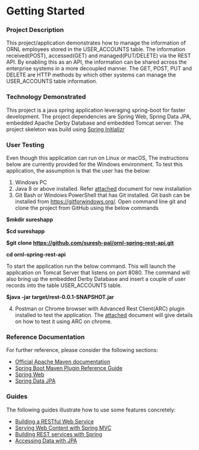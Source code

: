 # Getting Started

### Project Description
This project/application demonstrates how to manage the information of ORNL employees stored in the USER_ACCOUNTS table. The information received(POST), accessed(GET) and managed(PUT/DELETE) via the REST API. By enabling this as an API, the information can be shared across the enterprise systems in a more decoupled manner. The GET, POST, PUT and DELETE are HTTP methods by which other systems can manage the USER_ACCOUNTS table information.

### Technology Demonstrated
This project is a java spring application leveraging spring-boot for faster development. The project dependencies are Spring Web, Spring Data JPA, embedded Apache Derby Database and embedded Tomcat server. The project skeleton was build using [Spring Initializr](https://start.spring.io/)

### User Testing
Even though this application can run on Linux or macOS, The instructions below are currently provided for the Windows environment. To test this application, the assumption is that the user has the below:

1) Windows PC
2) Java 8 or above installed. Refer [attached](https://ornl.s3.amazonaws.com/InstallJava8OnWindows.pdf) document for new installation
3) Git Bash or Windows PowerShell that has Git installed. Git bash can be installed from https://gitforwindows.org/. Open command line git and clone the project from GitHub using the below commands

**$mkdir sureshapp**

**$cd sureshapp**

**$git clone https://github.com/suresh-pal/ornl-spring-rest-api.git**

**cd ornl-spring-rest-api**


To start the application run the below command. This will launch the application on Tomcat Server that listens on port 8080. The command will also bring up the embedded Derby Database and insert a couple of user records into the table USER_ACCOUNTS table.

__$java -jar target/rest-0.0.1-SNAPSHOT.jar__

4) Postman or Chrome browser with Advanced Rest Client(ARC) plugin installed to test the application. The [attached](https://ornl.s3.amazonaws.com/testingApplication.pdf) document will give details on how to test it using ARC on chrome.



### Reference Documentation
For further reference, please consider the following sections:

* [Official Apache Maven documentation](https://maven.apache.org/guides/index.html)
* [Spring Boot Maven Plugin Reference Guide](https://docs.spring.io/spring-boot/docs/2.2.6.RELEASE/maven-plugin/)
* [Spring Web](https://docs.spring.io/spring-boot/docs/2.2.6.RELEASE/reference/htmlsingle/#boot-features-developing-web-applications)
* [Spring Data JPA](https://docs.spring.io/spring-boot/docs/2.2.6.RELEASE/reference/htmlsingle/#boot-features-jpa-and-spring-data)

### Guides
The following guides illustrate how to use some features concretely:

* [Building a RESTful Web Service](https://spring.io/guides/gs/rest-service/)
* [Serving Web Content with Spring MVC](https://spring.io/guides/gs/serving-web-content/)
* [Building REST services with Spring](https://spring.io/guides/tutorials/bookmarks/)
* [Accessing Data with JPA](https://spring.io/guides/gs/accessing-data-jpa/)